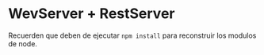 # WevServer + RestServer

Recuerden que deben de ejecutar ``npm install`` para reconstruir los modulos de node.